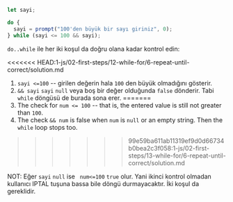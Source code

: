 
```js run demo
let sayi;

do {
  sayi = prompt("100'den büyük bir sayı giriniz", 0);
} while (sayi <= 100 && sayi);
```

`do..while` ile her iki koşul da doğru olana kadar kontrol edin:

<<<<<<< HEAD:1-js/02-first-steps/12-while-for/6-repeat-until-correct/solution.md
1. `sayi <=100` -- girilen değerin hala `100` den büyük olmadığını gösterir.
1. `&& sayi` `sayi` `null` veya boş bir değer olduğunda `false` dönderir. Tabi `while` döngüsü de burada sona erer.
=======
1. The check for `num <= 100` -- that is, the entered value is still not greater than `100`.
2. The check `&& num` is false when `num` is `null` or an empty string. Then the `while` loop stops too.
>>>>>>> 99e59ba611ab11319ef9d0d66734b0bea2c3f058:1-js/02-first-steps/13-while-for/6-repeat-until-correct/solution.md


NOT: Eğer `sayi` `null` ise ` num<=100` `true` olur. Yani ikinci kontrol olmadan kullanıcı IPTAL tuşuna bassa bile döngü durmayacaktır. İki koşul da gereklidir.
